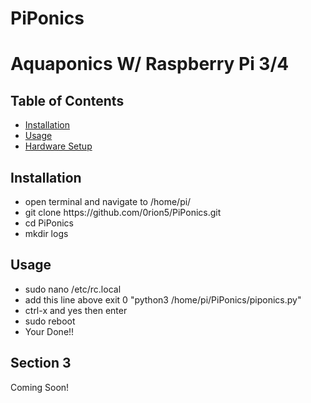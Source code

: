 # PiPonics
<!DOCTYPE html>
<html>
    <head>
        <h1>Aquaponics W/ Raspberry Pi 3/4</h1>
    </head>
    <body>
        <h2>Table of Contents</h2>
        <ul>
            <li><a href="#section1">Installation</a></h2>
            <li><a href="#section2">Usage</a></h2>
            <li><a href="#section3">Hardware Setup</a></h2>
        </ul>
        <h2 id="Section1">Installation</h2>
        <p>
            <ul>
                <li>open terminal and navigate to /home/pi/</li>
                <li>git clone https://github.com/0rion5/PiPonics.git</li>
                <li>cd PiPonics</li>
                <li>mkdir logs</li>
            </ul>
        </p>
        <h2 id="Section2">Usage</h2>
        <p>
           <ul>
               <li>sudo nano /etc/rc.local</li>
               <li>add this line above exit 0 "python3 /home/pi/PiPonics/piponics.py"</li>
               <li>ctrl-x and yes then enter</li>
               <li>sudo reboot</li>     
               <li>Your Done!!</li>
           </ul>
        </p>
        <h2 id="Hardware Setup">Section 3</h2>
        <p>
            Coming Soon!
        </p>
    </body>
</html>
